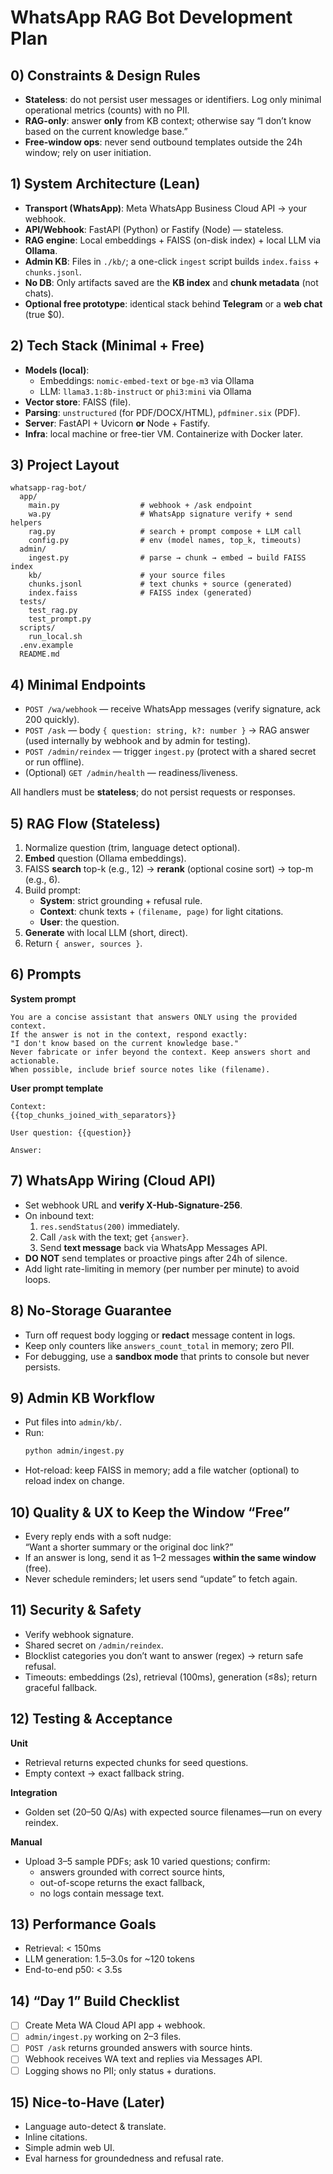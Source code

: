 # WhatsApp RAG Bot Development Plan

## 0) Constraints & Design Rules
- **Stateless**: do not persist user messages or identifiers. Log only minimal operational metrics (counts) with no PII.
- **RAG-only**: answer **only** from KB context; otherwise say “I don’t know based on the current knowledge base.”
- **Free-window ops**: never send outbound templates outside the 24h window; rely on user initiation.

## 1) System Architecture (Lean)
- **Transport (WhatsApp)**: Meta WhatsApp Business Cloud API → your webhook.
- **API/Webhook**: FastAPI (Python) or Fastify (Node) — stateless.
- **RAG engine**: Local embeddings + FAISS (on-disk index) + local LLM via **Ollama**.
- **Admin KB**: Files in `./kb/`; a one-click `ingest` script builds `index.faiss` + `chunks.jsonl`.
- **No DB**: Only artifacts saved are the **KB index** and **chunk metadata** (not chats).
- **Optional free prototype**: identical stack behind **Telegram** or a **web chat** (true $0).

## 2) Tech Stack (Minimal + Free)
- **Models (local)**:  
  - Embeddings: `nomic-embed-text` or `bge-m3` via Ollama  
  - LLM: `llama3.1:8b-instruct` or `phi3:mini` via Ollama
- **Vector store**: FAISS (file).
- **Parsing**: `unstructured` (for PDF/DOCX/HTML), `pdfminer.six` (PDF).
- **Server**: FastAPI + Uvicorn **or** Node + Fastify.
- **Infra**: local machine or free-tier VM. Containerize with Docker later.

## 3) Project Layout
```
whatsapp-rag-bot/
  app/
    main.py                  # webhook + /ask endpoint
    wa.py                    # WhatsApp signature verify + send helpers
    rag.py                   # search + prompt compose + LLM call
    config.py                # env (model names, top_k, timeouts)
  admin/
    ingest.py                # parse → chunk → embed → build FAISS index
    kb/                      # your source files
    chunks.jsonl             # text chunks + source (generated)
    index.faiss              # FAISS index (generated)
  tests/
    test_rag.py
    test_prompt.py
  scripts/
    run_local.sh
  .env.example
  README.md
```

## 4) Minimal Endpoints
- `POST /wa/webhook` — receive WhatsApp messages (verify signature, ack 200 quickly).
- `POST /ask` — body `{ question: string, k?: number }` → RAG answer (used internally by webhook and by admin for testing).
- `POST /admin/reindex` — trigger `ingest.py` (protect with a shared secret or run offline).
- (Optional) `GET /admin/health` — readiness/liveness.

All handlers must be **stateless**; do not persist requests or responses.

## 5) RAG Flow (Stateless)
1. Normalize question (trim, language detect optional).
2. **Embed** question (Ollama embeddings).
3. FAISS **search** top-k (e.g., 12) → **rerank** (optional cosine sort) → top-m (e.g., 6).
4. Build prompt:
   - **System**: strict grounding + refusal rule.
   - **Context**: chunk texts + `(filename, page)` for light citations.
   - **User**: the question.
5. **Generate** with local LLM (short, direct).
6. Return `{ answer, sources }`.

## 6) Prompts
**System prompt**
```
You are a concise assistant that answers ONLY using the provided context.
If the answer is not in the context, respond exactly:
"I don't know based on the current knowledge base."
Never fabricate or infer beyond the context. Keep answers short and actionable.
When possible, include brief source notes like (filename).
```

**User prompt template**
```
Context:
{{top_chunks_joined_with_separators}}

User question: {{question}}

Answer:
```

## 7) WhatsApp Wiring (Cloud API)
- Set webhook URL and **verify X-Hub-Signature-256**.
- On inbound text:
  1) `res.sendStatus(200)` immediately.
  2) Call `/ask` with the text; get `{answer}`.
  3) Send **text message** back via WhatsApp Messages API.
- **DO NOT** send templates or proactive pings after 24h of silence.
- Add light rate-limiting in memory (per number per minute) to avoid loops.

## 8) No-Storage Guarantee
- Turn off request body logging or **redact** message content in logs.
- Keep only counters like `answers_count_total` in memory; zero PII.
- For debugging, use a **sandbox mode** that prints to console but never persists.

## 9) Admin KB Workflow
- Put files into `admin/kb/`.
- Run:
  ```bash
  python admin/ingest.py
  ```
- Hot-reload: keep FAISS in memory; add a file watcher (optional) to reload index on change.

## 10) Quality & UX to Keep the Window “Free”
- Every reply ends with a soft nudge:  
  “Want a shorter summary or the original doc link?”  
- If an answer is long, send it as 1–2 messages **within the same window** (free).
- Never schedule reminders; let users send “update” to fetch again.

## 11) Security & Safety
- Verify webhook signature.
- Shared secret on `/admin/reindex`.
- Blocklist categories you don’t want to answer (regex) → return safe refusal.
- Timeouts: embeddings (2s), retrieval (100ms), generation (≤8s); return graceful fallback.

## 12) Testing & Acceptance
**Unit**
- Retrieval returns expected chunks for seed questions.
- Empty context → exact fallback string.

**Integration**
- Golden set (20–50 Q/As) with expected source filenames—run on every reindex.

**Manual**
- Upload 3–5 sample PDFs; ask 10 varied questions; confirm:
  - answers grounded with correct source hints,
  - out-of-scope returns the exact fallback,
  - no logs contain message text.

## 13) Performance Goals
- Retrieval: < 150ms
- LLM generation: 1.5–3.0s for ~120 tokens
- End-to-end p50: < 3.5s

## 14) “Day 1” Build Checklist
- [ ] Create Meta WA Cloud API app + webhook.
- [ ] `admin/ingest.py` working on 2–3 files.
- [ ] `POST /ask` returns grounded answers with source hints.
- [ ] Webhook receives WA text and replies via Messages API.
- [ ] Logging shows no PII; only status + durations.

## 15) Nice-to-Have (Later)
- Language auto-detect & translate.
- Inline citations.
- Simple admin web UI.
- Eval harness for groundedness and refusal rate.
